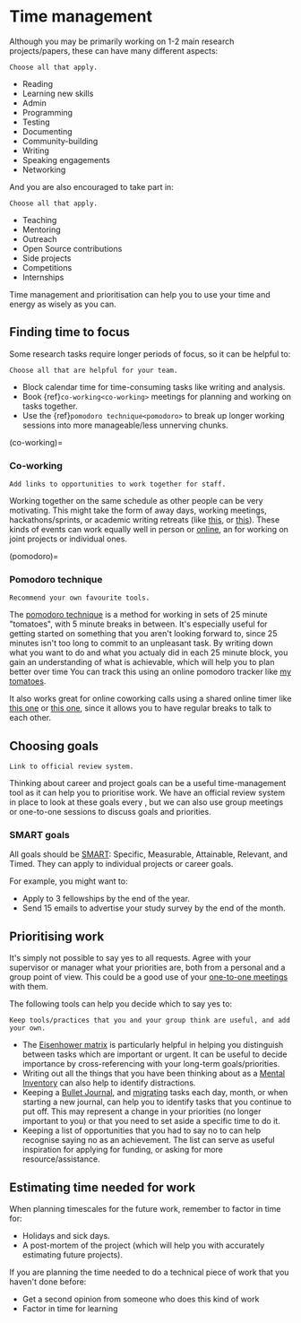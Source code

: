 # Time management

Although you may be primarily working on 1-2 main research projects/papers, these can have many different aspects:

```{admonition} FIXME Instructions
Choose all that apply.
```

- Reading
- Learning new skills
- Admin
- Programming
- Testing
- Documenting
- Community-building
- Writing
- Speaking engagements
- Networking

And you are also encouraged to take part in:

```{admonition} FIXME Instructions
Choose all that apply.
```

- Teaching
- Mentoring
- Outreach
- Open Source contributions
- Side projects
- Competitions
- Internships

<!--TODO: Cross-reference to opportunities-->

Time management and prioritisation can help you to use your time and energy as wisely as you can.

## Finding time to focus

Some research tasks require longer periods of focus, so it can be helpful to:

```{admonition} FIXME Instructions
Choose all that are helpful for your team.
```

- Block calendar time for time-consuming tasks like writing and analysis. 
- Book {ref}`co-working<co-working>` meetings for planning and working on tasks together.
- Use the {ref}`pomodoro technique<pomodoro>` to break up longer working sessions into more manageable/less unnerving chunks.

(co-working)=
### Co-working

```{admonition} FIXME Instructions
Add links to opportunities to work together for staff.
```

Working together on the same schedule as other people can be very motivating.
This might take the form of away days, working meetings, hackathons/sprints, or academic writing retreats (like [this](https://writingwithpam.wordpress.com/), or [this](https://blogs.lse.ac.uk/impactofsocialsciences/2020/11/09/how-to-run-an-academic-writing-retreat-and-bring-the-campus-back-together/)).
These kinds of events can work equally well in person or [online](https://the-turing-way.netlify.app/collaboration/remote-collab/remote-collab-coworking.html), an for working on joint projects or individual ones.

(pomodoro)=
### Pomodoro technique

```{admonition} FIXME Instructions
Recommend your own favourite tools.
```

The [pomodoro technique](https://francescocirillo.com/pages/pomodoro-technique) is a method for working in sets of 25 minute "tomatoes", with 5 minute breaks in between.
It's especially useful for getting started on something that you aren't looking forward to, since 25 minutes isn't too long to commit to an unpleasant task.
By writing down what you want to do and what you actualy did in each 25 minute block, you gain an understanding of what is achievable, which will help you to plan better over time
You can track this using an online pomodoro tracker like [my tomatoes](https://mytomatoes.com/).

It also works great for online coworking calls using a shared online timer like [this one](https://cuckoo.team/) or [this one](https://marinaratimer.com/), since it allows you to have regular breaks to talk to each other.

## Choosing goals 

```{admonition} FIXME Instructions
Link to official review system.
```

Thinking about career and project goals can be a useful time-management tool as it can help you to prioritise work.
We have an official review system in place to look at these goals every <TIMEFRAME>, but we can also use group meetings or one-to-one sessions to discuss goals and priorities.
  
### SMART goals

All goals should be [SMART](https://clockify.me/blog/productivity/smart-goals/): Specific, Measurable, Attainable, Relevant, and Timed.
They can apply to individual projects or career goals.

For example, you might want to:

- Apply to 3 fellowships by the end of the year. 
- Send 15 emails to advertise your study survey by the end of the month.

## Prioritising work
It's simply not possible to say yes to all requests.
Agree with your supervisor or manager what your priorities are, both from a personal and a group point of view.
This could be a good use of your [one-to-one meetings](../research-environment/one-to-ones) with them.

The following tools can help you decide which to say yes to:

```{admonition} FIXME Instructions
Keep tools/practices that you and your group think are useful, and add your own.
```

- The [Eisenhower matrix](https://www.eisenhower.me/eisenhower-matrix/) is particularly helpful in helping you distinguish between tasks which are important or urgent. It can be useful to decide importance by cross-referencing with your long-term goals/priorities. 
- Writing out all the things that you have been thinking about as a [Mental Inventory](https://bulletjournal.com/blogs/bulletjournalist/mental-inventory) can also help to identify distractions.
- Keeping a [Bullet Journal](https://bulletjournal.com/pages/learn), and [migrating](https://bulletjournal.com/blogs/bulletjournalist/migration) tasks each day, month, or when starting a new journal, can help you to identify tasks that you continue to put off. This may represent a change in your priorities (no longer important to you) or that you need to set aside a specific time to do it.
- Keeping a list of opportunities that you had to say no to can help recognise saying no as an achievement. The list can serve as useful inspiration for applying for funding, or asking for more resource/assistance.
    
## Estimating time needed for work
When planning timescales for the future work, remember to factor in time for:

- Holidays and sick days.
- A post-mortem of the project (which will help you with accurately estimating future projects).

If you are planning the time needed to do a technical piece of work that you haven't done before:

- Get a second opinion from someone who does this kind of work
- Factor in time for learning
  
<!--
TODO: add something about 
## Scheduling tasks
E.g. GANNT, maybe link to Tools (Issue trackers, Trello, Calendar, etc
-->
